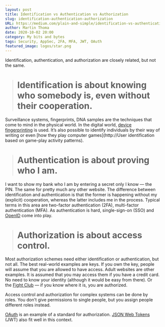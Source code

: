 ```yaml
---
layout: post
title: Identification vs Authentication vs Authorization
slug: identification-authentication-authorization
URL: https://medium.com/plain-and-simple/identification-vs-authentication-vs-authorization-e1f03a0ca885
author: Martin Thoma
date: 2020-10-02 20:00
category: My bits and bytes
tags: Security, AppSec, 2FA, MFA, JWT, OAuth
featured_image: logos/star.png
---
```

Identification, authentication, and authorization are closely related, but not the same.
> # Identification is about knowing who somebody is, even without their cooperation.

Surveillance systems, fingerprints, DNA samples are the techniques that come to mind in the physical world. In the digital world, [device fingerprinting](https://en.wikipedia.org/wiki/Device_fingerprint) is used. It’s also possible to identify individuals by their way of writing or even [how they play computer games](http://User identification based on game-play activity patterns).
> # Authentication is about proving who I am.

I want to show my bank who I am by entering a secret only I know — the PIN. The same for pretty much any other website. The difference between identification and authentication is that the former is happening without my (explicit) cooperation, whereas the latter includes me in the process. Typical terms in this area are two-factor authentication (2FA), multi-factor authentication (MFA). As authentication is hard, single-sign-on (SSO) and [OpenID](https://en.wikipedia.org/wiki/OpenID) come into play.
> # Authorization is about access control.

Most authorization schemes need either identification or authentication, but not all. The best real-world examples are keys. If you own the key, people will assume that you are allowed to have access.
Adult websites are other examples. It is assumed that you may access them if you have a credit card. No need to know your identity (although it would be easy from there). Or the [Fight Club](https://en.wikipedia.org/wiki/Fight_Club) — if you know where it is, you are authorized.

Access control and authorization for complex systems can be done by roles. You don’t give permissions to single people, but you assign people different roles instead.

[OAuth](https://en.wikipedia.org/wiki/OAuth) is an example of a standard for authorization. [JSON Web Tokens](https://en.wikipedia.org/wiki/JSON_Web_Token) (JWT) also fit well in this context.
